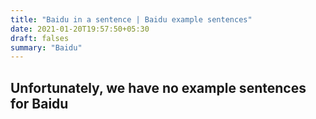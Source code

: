 ```yaml
---
title: "Baidu in a sentence | Baidu example sentences"
date: 2021-01-20T19:57:50+05:30
draft: falses
summary: "Baidu"
---
```

## Unfortunately, we have no example sentences for Baidu                 
